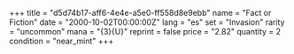 +++
title = "d5d74b17-aff6-4e4e-a5e0-ff558d8e9ebb"
name = "Fact or Fiction"
date = "2000-10-02T00:00:00Z"
lang = "es"
set = "Invasion"
rarity = "uncommon"
mana = "{3}{U}"
reprint = false
price = "2.82"
quantity = 2
condition = "near_mint"
+++
